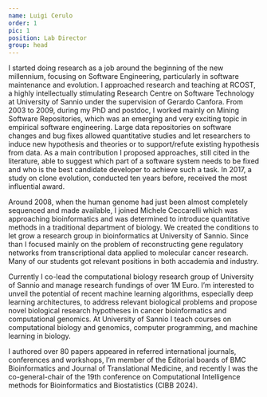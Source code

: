 ```yaml
---
name: Luigi Cerulo
order: 1
pic: 1
position: Lab Director
group: head
---
```

I started doing research as a job around the beginning of the new millennium, focusing on Software Engineering, particularly in software maintenance and evolution. I approached research and teaching at RCOST, a highly intellectually stimulating Research Centre on Software Technology at University of Sannio under the supervision of Gerardo Canfora. From 2003 to 2009, during my PhD and postdoc, I worked mainly on Mining Software Repositories, which was an emerging and very exciting topic in empirical software engineering. Large data repositories on software changes and bug fixes allowed quantitative studies and let researchers to induce new hypothesis and theories or to support/refute existing hypothesis from data. As a main contribution I proposed approaches, still cited in the literature, able to suggest which part of a software system needs to be fixed and who is the best candidate developer to achieve such a task. In 2017, a study on clone evolution, conducted ten years before, received the most influential award.

Around 2008, when the human genome had just been almost  completely sequenced and made available, I joined Michele Ceccarelli which was approaching bioinformatics and was determined to introduce quantitative methods in a traditional department of biology. We created the conditions to let grow a research group in bioinformatics at University of Sannio. Since than I focused mainly on the problem of reconstructing gene regulatory networks from transcriptional data applied to molecular cancer research. Many of our students got relevant positions in both accademia and industry.

Currently I co-lead the computational biology research group of University of Sannio and manage research fundings of over 1M Euro. I’m interested to unveil the potential of recent machine learning algorithms, especially deep learning architectures, to address relevant biological problems and propose novel biological research hypotheses in cancer bioinformatics and computational genomics. At University of Sannio I teach courses on computational biology and genomics, computer programming, and machine learning in biology.

I authored over 80 papers appeared in referred international journals, conferences and workshops, I’m member of the Editorial boards of BMC Bioinformatics and Journal of Translational Medicine, and recently I was the co-general-chair of the 19th conference on
Computational Intelligence methods for Bioinformatics and Biostatistics (CIBB 2024).
